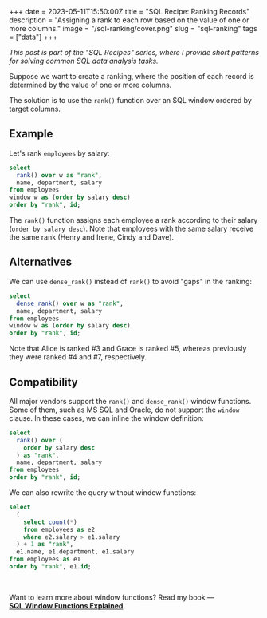 +++
date = 2023-05-11T15:50:00Z
title = "SQL Recipe: Ranking Records"
description = "Assigning a rank to each row based on the value of one or more columns."
image = "/sql-ranking/cover.png"
slug = "sql-ranking"
tags = ["data"]
+++

_This post is part of the "SQL Recipes" series, where I provide short patterns for solving common SQL data analysis tasks._

Suppose we want to create a ranking, where the position of each record is determined by the value of one or more columns.

The solution is to use the `rank()` function over an SQL window ordered by target columns.

## Example

Let's rank `employees` by salary:

```sql
select
  rank() over w as "rank",
  name, department, salary
from employees
window w as (order by salary desc)
order by "rank", id;
```

The `rank()` function assigns each employee a rank according to their salary (`order by salary desc`). Note that employees with the same salary receive the same rank (Henry and Irene, Cindy and Dave).

## Alternatives

We can use `dense_rank()` instead of `rank()` to avoid "gaps" in the ranking:

```sql
select
  dense_rank() over w as "rank",
  name, department, salary
from employees
window w as (order by salary desc)
order by "rank", id;
```

Note that Alice is ranked #3 and Grace is ranked #5, whereas previously they were ranked #4 and #7, respectively.

## Compatibility

All major vendors support the `rank()` and `dense_rank()` window functions. Some of them, such as MS SQL and Oracle, do not support the `window` clause. In these cases, we can inline the window definition:

```sql
select
  rank() over (
    order by salary desc
  ) as "rank",
  name, department, salary
from employees
order by "rank", id;
```

We can also rewrite the query without window functions:

```sql
select
  (
    select count(*)
    from employees as e2
    where e2.salary > e1.salary
  ) + 1 as "rank",
  e1.name, e1.department, e1.salary
from employees as e1
order by "rank", e1.id;
```

<br>

Want to learn more about window functions? Read my book — [**SQL Window Functions Explained**](/sql-window-functions-book/)

<sqlime-db name="employees" path="/sql-window-functions-book/employees.sql"></sqlime-db>
<sqlime-examples db="employees" selector="div.highlight" editable></sqlime-examples>

<script src="/assets/sqlime/sqlite3.js"></script>
<script src="/assets/sqlime/sqlime-db.js"></script>
<script src="/assets/sqlime/sqlime-examples.js"></script>
